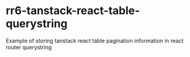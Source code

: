 # rr6-tanstack-react-table-querystring

Example of storing tanstack react table pagination information in react router querystring
